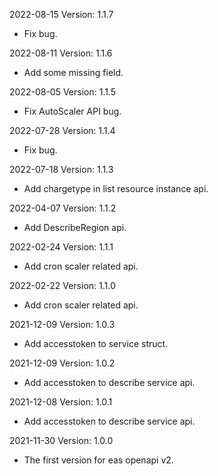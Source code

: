 2022-08-15 Version: 1.1.7
- Fix bug.

2022-08-11 Version: 1.1.6
- Add some missing field.

2022-08-05 Version: 1.1.5
- Fix AutoScaler API bug.

2022-07-28 Version: 1.1.4
- Fix bug.

2022-07-18 Version: 1.1.3
- Add chargetype in list resource instance api.

2022-04-07 Version: 1.1.2
- Add DescribeRegion api.

2022-02-24 Version: 1.1.1
- Add cron scaler related api.

2022-02-22 Version: 1.1.0
- Add cron scaler related api.

2021-12-09 Version: 1.0.3
- Add accesstoken to service struct.

2021-12-09 Version: 1.0.2
- Add accesstoken to describe service api.

2021-12-08 Version: 1.0.1
- Add accesstoken to describe service api.

2021-11-30 Version: 1.0.0
- The first version for eas openapi v2.

